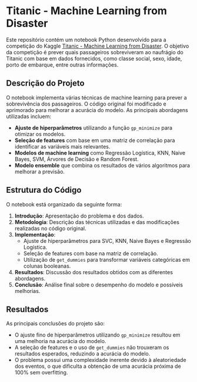 # Titanic - Machine Learning from Disaster

Este repositório contém um notebook Python desenvolvido para a competição do Kaggle [Titanic - Machine Learning from Disaster](https://www.kaggle.com/competitions/titanic). O objetivo da competição é prever quais passageiros sobreviveram ao naufrágio do Titanic com base em dados fornecidos, como classe social, sexo, idade, porto de embarque, entre outras informações.

## Descrição do Projeto

O notebook implementa várias técnicas de machine learning para prever a sobrevivência dos passageiros. O código original foi modificado e aprimorado para melhorar a acurácia do modelo. As principais abordagens utilizadas incluem:

- **Ajuste de hiperparâmetros** utilizando a função `gp_minimize` para otimizar os modelos.
- **Seleção de features** com base em uma matriz de correlação para identificar as variáveis mais relevantes.
- **Modelos de machine learning** como Regressão Logística, KNN, Naive Bayes, SVM, Árvores de Decisão e Random Forest.
- **Modelo ensemble** que combina os resultados de vários algoritmos para melhorar a previsão.

## Estrutura do Código

O notebook está organizado da seguinte forma:

1. **Introdução**: Apresentação do problema e dos dados.
2. **Metodologia**: Descrição das técnicas utilizadas e das modificações realizadas no código original.
3. **Implementação**:
   - Ajuste de hiperparâmetros para SVC, KNN, Naive Bayes e Regressão Logística.
   - Seleção de features com base na matriz de correlação.
   - Utilização de `get_dummies` para transformar variáveis categóricas em colunas booleanas.
4. **Resultados**: Discussão dos resultados obtidos com as diferentes abordagens.
5. **Conclusão**: Análise final sobre o desempenho do modelo e possíveis melhorias.

## Resultados

As principais conclusões do projeto são:

- O ajuste fino de hiperparâmetros utilizando `gp_minimize` resultou em uma melhoria na acurácia do modelo.
- A seleção de features e o uso de `get_dummies` não trouxeram os resultados esperados, reduzindo a acurácia do modelo.
- O problema possui uma complexidade inerente devido à aleatoriedade dos eventos, o que dificulta a obtenção de uma acurácia próxima de 100% sem overfitting.